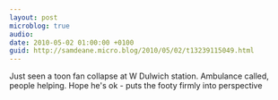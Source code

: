```yaml
---
layout: post
microblog: true
audio: 
date: 2010-05-02 01:00:00 +0100
guid: http://samdeane.micro.blog/2010/05/02/t13239115049.html
---
```

Just seen a toon fan collapse at W Dulwich station. Ambulance called, people helping. Hope he's ok - puts the footy firmly into perspective

